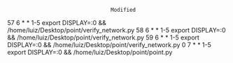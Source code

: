                                      Modified  
57 6 * * 1-5 export DISPLAY=:0 && /home/luiz/Desktop/point/verify_network.py 
58 6 * * 1-5 export DISPLAY=:0 && /home/luiz/Desktop/point/verify_network.py
59 6 * * 1-5 export DISPLAY=:0 && /home/luiz/Desktop/point/verify_network.py
0 7 * * 1-5 export DISPLAY=:0 && /home/luiz/Desktop/point/point.py







































